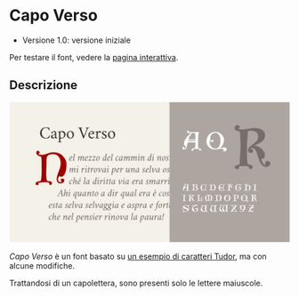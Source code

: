 # Capo Verso
* Versione 1.0: versione iniziale

Per testare il font, vedere la [pagina interattiva](https://m-casanova.github.io/CapoVerso/).

## Descrizione
![image](capo_verso.jpg)

_Capo Verso_ è un font basato su [un esempio di caratteri Tudor](https://archive.org/details/examplesofletter0000jlit/page/40/mode/2up), ma con alcune modifiche.

Trattandosi di un capolettera, sono presenti solo le lettere maiuscole.
